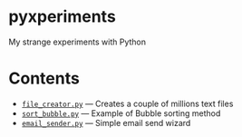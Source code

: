 # pyxperiments
My strange experiments with Python

# Contents

- [`file_creator.py`](/file_creator.py) — Creates a couple of millions text files
- [`sort_bubble.py`](/sort_bubble.py) — Example of Bubble sorting method
- [`email_sender.py`](/email_sender.py) — Simple email send wizard
